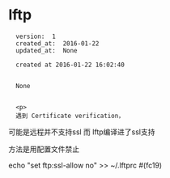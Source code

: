 
  # lftp

      version:  1
      created_at:  2016-01-22
      updated_at:  None

      created at 2016-01-22 16:02:40 


      None


      <p>
      遇到 Certificate verification，
可能是远程并不支持ssl
而 lftp编译进了ssl支持

方法是用配置文件禁止

echo "set ftp:ssl-allow no" >> ~/.lftprc #(fc19)
      </p>

  